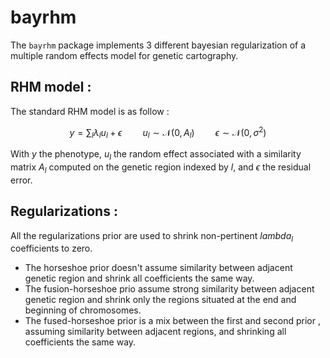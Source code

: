 # bayrhm
 
The `bayrhm` package implements 3 different bayesian regularization of a multiple random effects model for genetic cartography.

## RHM model :

The standard RHM model is as follow :

$$
y = \sum_l \lambda_l u_l + \epsilon \quad \quad u_l \sim \mathcal N(0,A_l)\quad \quad \epsilon \sim \mathcal N(0,\sigma^2)
$$

With $y$ the phenotype, $u_l$ the random effect associated with a similarity matrix $A_l$ computed on the genetic region indexed by $l$, and $\epsilon$ the residual error.

## Regularizations :

All the regularizations prior are used to shrink non-pertinent $lambda_l$ coefficients to zero.

+ The horseshoe prior doesn't assume similarity between adjacent genetic region and shrink all coefficients the same way.
+ The fusion-horseshoe prio assume strong similarity between adjacent genetic region and shrink only the regions situated at the end and beginning of chromosomes.
+ The fused-horseshoe prior is a mix between the first and second prior , assuming similarity between adjacent regions, and shrinking all coefficients the same way.


